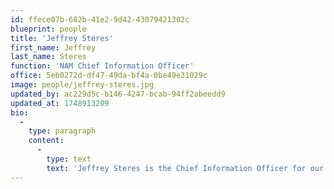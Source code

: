 ```yaml
---
id: ffece07b-682b-41e2-9d42-43079421302c
blueprint: people
title: 'Jeffrey Steres'
first_name: Jeffrey
last_name: Steres
function: 'NAM Chief Information Officer'
office: 5eb0272d-df47-49da-bf4a-0be49e31029c
image: people/jeffrey-steres.jpg
updated_by: ac229d5c-b146-4247-bcab-94ff2abeedd9
updated_at: 1748913209
bio:
  -
    type: paragraph
    content:
      -
        type: text
        text: 'Jeffrey Steres is the Chief Information Officer for our North American business, overseeing technology delivery for our customers in the U.S. and Canada. Jeff is also the senior leader responsible for our largest customer account. He has spent his entire career of over 25 years working in QSR technology - including leading digital transformation, partnerships with operations, and driving global tech strategies across major brands. Immediately before Coates Group, Jeff was CIO at Popeyes Louisiana Kitchen and Vice President of International Technology at Restaurant Brands International. He also held a variety of senior technology roles across two decades at McDonald’s. Jeff holds an MBA from the University of Chicago Booth School of Business and a Bachelor of Science in Computer Science from the University of Michigan.'
---
```

